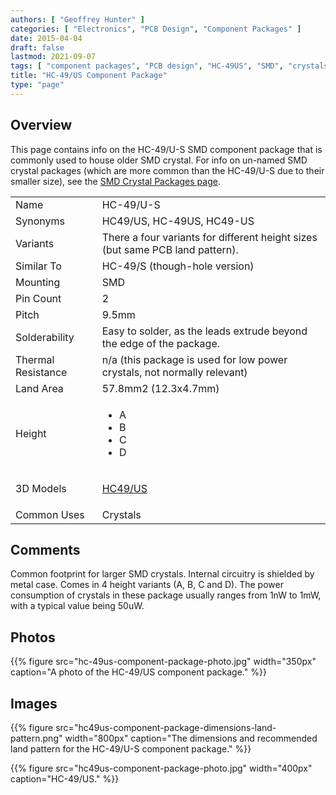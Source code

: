 ```yaml
---
authors: [ "Geoffrey Hunter" ]
categories: [ "Electronics", "PCB Design", "Component Packages" ]
date: 2015-04-04
draft: false
lastmod: 2021-09-07
tags: [ "component packages", "PCB design", "HC-49US", "SMD", "crystals" ]
title: "HC-49/US Component Package"
type: "page"
---
```


## Overview

This page contains info on the HC-49/U-S SMD component package that is commonly used to house older SMD crystal. For info on un-named SMD crystal packages (which are more common than the HC-49/U-S due to their smaller size), see the [SMD Crystal Packages page](/pcb-design/component-packages/smd-crystal-packages/).

<table>
<tbody>
<tr>
<td >Name</td>
<td >HC-49/U-S</td>
</tr>
<tr >
<td >Synonyms
</td>
<td >HC49/US, HC-49US, HC49-US
</td>
</tr>
<tr >
<td >Variants</td>
<td >There a four variants for different height sizes (but same PCB land pattern).
</td>
</tr>
<tr >
<td >Similar To</td>
<td >HC-49/S (though-hole version)
</td>
</tr>
<tr >
<td >Mounting</td>
<td >SMD</td>
</tr>
<tr >
<td >Pin Count</td>
<td >2</td>
</tr>
<tr >
<td >Pitch</td>
<td >9.5mm</td>
</tr>
<tr >
<td >Solderability</td>
<td >Easy to solder, as the leads extrude beyond the edge of the package.</td>
</tr>
<tr >
<td >Thermal Resistance</td>
<td >n/a (this package is used for low power crystals, not normally relevant)</td>
</tr>
<tr >
<td >Land Area</td>
<td >57.8mm2 (12.3x4.7mm)</td>
</tr>
<tr>
<td>Height</td>
<td>
    <ul>
        <li>A</li>
        <li>B</li>
        <li>C</li>
        <li>D</li>
    </ul>
</td>
</tr>
<tr>
<td >3D Models</td>
<td >
<p><a href="http://www.3dcontentcentral.com/download-model.aspx?catalogid=171&amp;id=137229">HC49/US </a></p>
</td>
</tr>
<tr>
<td >Common Uses</td>
<td>Crystals</td>
</tr>
</tbody>
</table>

## Comments

Common footprint for larger SMD crystals. Internal circuitry is shielded by metal case. Comes in 4 height variants (A, B, C and D). The power consumption of crystals in these package usually ranges from 1nW to 1mW, with a typical value being 50uW.

## Photos

{{% figure src="hc-49us-component-package-photo.jpg" width="350px" caption="A photo of the HC-49/US component package." %}}

## Images

{{% figure src="hc49us-component-package-dimensions-land-pattern.png" width="800px" caption="The dimensions and recommended land pattern for the HC-49/U-S component package." %}}

{{% figure src="hc49us-component-package-photo.jpg" width="400px" caption="HC-49/US." %}}
